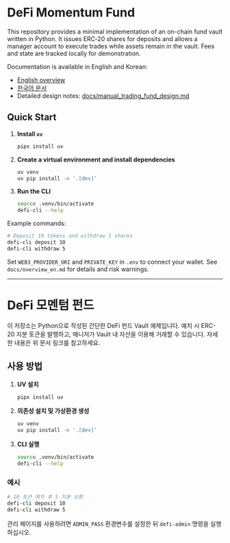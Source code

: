 # DeFi Momentum Fund

This repository provides a minimal implementation of an on-chain fund vault written in Python. It issues ERC‑20 shares for deposits and allows a manager account to execute trades while assets remain in the vault. Fees and state are tracked locally for demonstration.

Documentation is available in English and Korean:
- [English overview](docs/overview_en.md)
- [한국어 문서](docs/overview_ko.md)
- Detailed design notes: [docs/manual_trading_fund_design.md](docs/manual_trading_fund_design.md)

## Quick Start
1. **Install `uv`**
   ```bash
   pipx install uv
   ```
2. **Create a virtual environment and install dependencies**
   ```bash
   uv venv
   uv pip install -e '.[dev]'
   ```
3. **Run the CLI**
   ```bash
   source .venv/bin/activate
   defi-cli --help
   ```

Example commands:
```bash
# Deposit 10 tokens and withdraw 5 shares
defi-cli deposit 10
defi-cli withdraw 5
```

Set `WEB3_PROVIDER_URI` and `PRIVATE_KEY` in `.env` to connect your wallet. See `docs/overview_en.md` for details and risk warnings.

---

# DeFi 모멘텀 펀드

이 저장소는 Python으로 작성된 간단한 DeFi 펀드 Vault 예제입니다. 예치 시 ERC-20 지분 토큰을 발행하고, 매니저가 Vault 내 자산을 이용해 거래할 수 있습니다. 자세한 내용은 위 문서 링크를 참고하세요.

## 사용 방법
1. **UV 설치**
   ```bash
   pipx install uv
   ```
2. **의존성 설치 및 가상환경 생성**
   ```bash
   uv venv
   uv pip install -e '.[dev]'
   ```
3. **CLI 실행**
   ```bash
   source .venv/bin/activate
   defi-cli --help
   ```

### 예시
```bash
# 10 토큰 예치 후 5 지분 상환
defi-cli deposit 10
defi-cli withdraw 5
```

관리 페이지를 사용하려면 `ADMIN_PASS` 환경변수를 설정한 뒤 `defi-admin` 명령을 실행하십시오.
